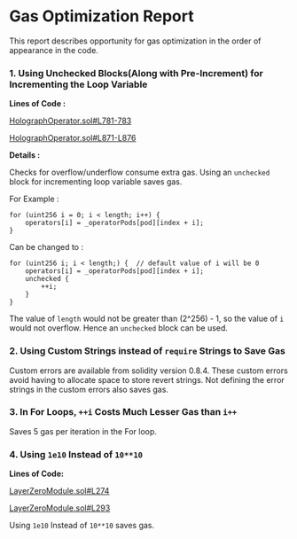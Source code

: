 # Gas Optimization Report

This report describes opportunity for gas optimization in the order of appearance in the code. 

### 1. Using Unchecked Blocks(Along with Pre-Increment) for Incrementing the Loop Variable

**Lines of Code :**

[HolographOperator.sol#L781-783](https://github.com/code-423n4/2022-10-holograph/blob/f8c2eae866280a1acfdc8a8352401ed031be1373/contracts/HolographOperator.sol#L781-L783)

[HolographOperator.sol#L871-L876](https://github.com/code-423n4/2022-10-holograph/blob/main/contracts/HolographOperator.sol#L871-L876)

**Details :**

Checks for overflow/underflow consume extra gas. Using an `unchecked` block for incrementing loop variable saves gas. 

For Example :

    for (uint256 i = 0; i < length; i++) {
        operators[i] = _operatorPods[pod][index + i];
    } 

Can be changed to :

    for (uint256 i; i < length;) {  // default value of i will be 0
        operators[i] = _operatorPods[pod][index + i];
        unchecked {
            ++i;
        }
    }

The value of `length` would not be greater than (2^256) - 1, so the value of `i` would not overflow. Hence an `unchecked` block can be used. 

### 2. Using Custom Strings instead of `require` Strings to Save Gas

Custom errors are available from solidity version 0.8.4. These custom errors avoid having to allocate space to store revert strings. Not defining the error strings in the custom errors also saves gas.

### 3. In For Loops, `++i` Costs Much Lesser Gas than `i++`

Saves 5 gas per iteration in the For loop.

### 4. Using `1e10` Instead of `10**10`

**Lines of Code:**

[LayerZeroModule.sol#L274](https://github.com/code-423n4/2022-10-holograph/blob/main/contracts/module/LayerZeroModule.sol#L274)

[LayerZeroModule.sol#L293](https://github.com/code-423n4/2022-10-holograph/blob/main/contracts/module/LayerZeroModule.sol#L293)

Using `1e10` Instead of `10**10` saves gas.
